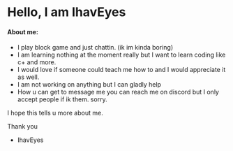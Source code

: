 # Hello, I am IhavEyes
#### About me:
- I play block game and just chattin. (ik im kinda boring) 
- I am learning nothing at the moment really but I want to learn coding like c+ and more. 
- I would love if someone could teach me how to and I would appreciate it as well. 
- I am not working on anything but I can gladly help
- How u can get to message me you can reach me on discord but I only accept people if ik them. sorry.

I hope this tells u more about me.

Thank you
- IhavEyes
